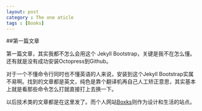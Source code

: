 ```yaml
---
layout: post
category : The one aticle
tags : [Books]
---
```


##第一篇文章

第一篇文章，其实我都不怎么会用这个 Jekyll Bootstrap，关键是我不在怎么懂。还有就是没有成功安装Octopress到Github。

对于一个不懂命令行同时也不懂英语的人来说，安装到这个Jekyll Bootstrap实属不易啊。找到的文章都是英文，纯色是靠个翻译机再自己人工矫正意思，其实基本上就是看那些命令怎么打就直接打上去换一下。

以后技术类的文章都是在这里发了。而个人网站[Boxks](http://boxks.com)则作为设计和生活的站点。

